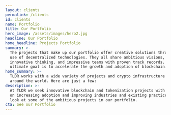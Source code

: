 ```yaml
---
layout: clients
permalink: /clients
id: clients
name: Portfolio
title: Our Portfolio
hero_image: /assets/images/hero2.jpg
headline: Our Portfolio
home_headline: Projects Portfolio
summary: >-
  The projects that make up our portfolio offer creative solutions through the
  use of decentralized technologies. They all share ambitious visions,
  innovative thinking, and impressive teams with proven track records. The
  ultimate goal is to accelerate the growth and adoption of blockchain.
home_summary: >-
  TLDR works with a wide variety of projects and crypto infrastructure companies
  around the world. Here are just a few:
description: >-
  At TLDR we seek innovative blockchain and tokenization projects with a focus
  on increasing adoption and improving industries and existing practices. Take a
  look at some of the ambitious projects in our portfolio.
cta: See our Portfolio
---
```


